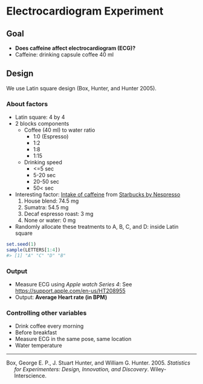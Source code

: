 
# Electrocardiogram Experiment

## Goal

-   **Does caffeine affect electrocardiogram (ECG)?**
-   Caffeine: drinking capsule coffee 40 ml

## Design

We use Latin square design (Box, Hunter, and Hunter 2005).

### About factors

-   Latin square: 4 by 4
-   2 blocks components
    -   Coffee (40 ml) to water ratio
        -   1:0 (Espresso)
        -   1:2
        -   1:8
        -   1:15
    -   Drinking speed
        -   &lt;=5 sec
        -   5-20 sec
        -   20-50 sec
        -   50&lt; sec
-   Interesting factor: [Intake of
    caffeine](https://www.reddit.com/r/nespresso/comments/id31r5/i_recieved_the_caffiene_content_numbers_for/)
    from [Starbucks by
    Nespresso](https://athome.starbucks.com/coffees-by-format/nespresso-original/)
    1.  House blend: 74.5 mg
    2.  Sumatra: 54.5 mg
    3.  Decaf espresso roast: 3 mg
    4.  None or water: 0 mg
-   Randomly allocate these treatments to A, B, C, and D: inside Latin
    square

``` r
set.seed(1)
sample(LETTERS[1:4])
#> [1] "A" "C" "D" "B"
```

### Output

-   Measure ECG using *Apple watch Series 4*: See
    <https://support.apple.com/en-us/HT208955>
-   Output: **Average Heart rate (in BPM)**

### Controlling other variables

-   Drink coffee every morning
-   Before breakfast
-   Measure ECG in the same pose, same location
-   Water temperature

------------------------------------------------------------------------

<div id="refs" class="references csl-bib-body hanging-indent">

<div id="ref-Box:2005ug" class="csl-entry">

Box, George E. P., J. Stuart Hunter, and William G. Hunter. 2005.
*Statistics for Experimenters: Design, Innovation, and Discovery*.
Wiley-Interscience.

</div>

</div>
